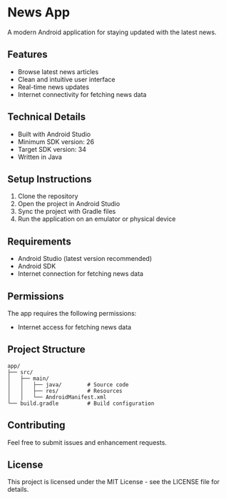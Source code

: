# News App

A modern Android application for staying updated with the latest news.

## Features

- Browse latest news articles
- Clean and intuitive user interface
- Real-time news updates
- Internet connectivity for fetching news data

## Technical Details

- Built with Android Studio
- Minimum SDK version: 26
- Target SDK version: 34
- Written in Java

## Setup Instructions

1. Clone the repository
2. Open the project in Android Studio
3. Sync the project with Gradle files
4. Run the application on an emulator or physical device

## Requirements

- Android Studio (latest version recommended)
- Android SDK
- Internet connection for fetching news data

## Permissions

The app requires the following permissions:
- Internet access for fetching news data

## Project Structure

```
app/
├── src/
│   ├── main/
│   │   ├── java/        # Source code
│   │   ├── res/         # Resources
│   │   └── AndroidManifest.xml
└── build.gradle         # Build configuration
```

## Contributing

Feel free to submit issues and enhancement requests.

## License

This project is licensed under the MIT License - see the LICENSE file for details.